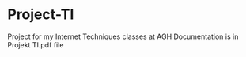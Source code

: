 # Project-TI
Project for my Internet Techniques classes at AGH
Documentation is in Projekt TI.pdf file
